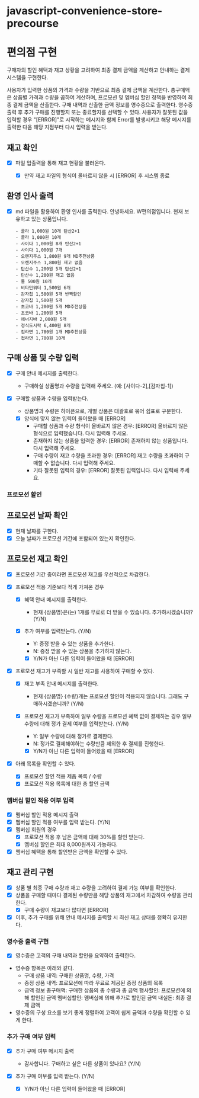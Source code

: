# javascript-convenience-store-precourse

# 편의점 구현

구매자의 할인 혜택과 재고 상황을 고려하여 최종 결제 금액을 계산하고 안내하는 결제 시스템을 구현한다.

사용자가 입력한 상품의 가격과 수량을 기반으로 최종 결제 금액을 계산한다.
총구매액은 상품별 가격과 수량을 곱하여 계산하며, 프로모션 및 멤버십 할인 정책을 반영하여 최종 결제 금액을 산출한다.
구매 내역과 산출한 금액 정보를 영수증으로 출력한다.
영수증 출력 후 추가 구매를 진행할지 또는 종료할지를 선택할 수 있다.
사용자가 잘못된 값을 입력할 경우 "[ERROR]"로 시작하는 메시지와 함께 Error를 발생시키고 해당 메시지를 출력한 다음 해당 지점부터 다시 입력을 받는다.

## 재고 확인

- [x] 파일 입출력을 통해 재고 현황을 불러온다.
  - [x] 만약 재고 파일의 형식이 올바르지 않을 시 [ERROR] 후 시스템 종료



## 환영 인사 출력

- [x] md 파일을 활용하여 환영 인사를 출력한다.
  안녕하세요. W편의점입니다.
  현재 보유하고 있는 상품입니다.

      - 콜라 1,000원 10개 탄산2+1
      - 콜라 1,000원 10개
      - 사이다 1,000원 8개 탄산2+1
      - 사이다 1,000원 7개
      - 오렌지주스 1,800원 9개 MD추천상품
      - 오렌지주스 1,800원 재고 없음
      - 탄산수 1,200원 5개 탄산2+1
      - 탄산수 1,200원 재고 없음
      - 물 500원 10개
      - 비타민워터 1,500원 6개
      - 감자칩 1,500원 5개 반짝할인
      - 감자칩 1,500원 5개
      - 초코바 1,200원 5개 MD추천상품
      - 초코바 1,200원 5개
      - 에너지바 2,000원 5개
      - 정식도시락 6,400원 8개
      - 컵라면 1,700원 1개 MD추천상품
      - 컵라면 1,700원 10개

## 구매 상품 및 수량 입력

- [x] 구매 안내 메시지를 출력한다.

  - 구매하실 상품명과 수량을 입력해 주세요. (예: [사이다-2],[감자칩-1])
- [x] 구매할 상품과 수량을 입력받는다.
  - 상품명과 수량은 하이픈으로, 개별 상품은 대괄호로 묶어 쉼표로 구분한다.
  - [x] 양식에 맞지 않는 입력이 들어왔을 때 [ERROR]
    - 구매할 상품과 수량 형식이 올바르지 않은 경우: [ERROR] 올바르지 않은 형식으로 입력했습니다. 다시 입력해 주세요.
    - 존재하지 않는 상품을 입력한 경우: [ERROR] 존재하지 않는 상품입니다. 다시 입력해 주세요.
    - 구매 수량이 재고 수량을 초과한 경우: [ERROR] 재고 수량을 초과하여 구매할 수 없습니다. 다시 입력해 주세요.
    - 기타 잘못된 입력의 경우: [ERROR] 잘못된 입력입니다. 다시 입력해 주세요.


### 프로모션 할인

## 프로모션 날짜 확인

- [x] 현재 날짜를 구한다.
- [x] 오늘 날짜가 프로모션 기간에 포함되어 있는지 확인한다.

## 프로모션 재고 확인

- [x] 프로모션 기간 중이라면 프로모션 재고를 우선적으로 차감한다.

- [x] 프로모션 적용 기준보다 적게 가져온 경우

  - [x] 혜택 안내 메시지를 출력한다. 
    - 현재 {상품명}은(는) 1개를 무료로 더 받을 수 있습니다. 추가하시겠습니까? (Y/N)
  - [x] 추가 여부를 입력받는다. (Y/N)

    - Y: 증정 받을 수 있는 상품을 추가한다.
    - N: 증정 받을 수 있는 상품을 추가하지 않는다.

    - [x] Y/N가 아닌 다른 입력이 들어왔을 때 [ERROR]

- [x] 프로모션 재고가 부족할 시 일반 재고를 사용하여 구매할 수 있다.

  - [x] 재고 부족 안내 메시지를 출력한다.
    - 현재 {상품명} {수량}개는 프로모션 할인이 적용되지 않습니다. 그래도 구매하시겠습니까? (Y/N)

  - [x] 프로모션 재고가 부족하여 일부 수량을 프로모션 혜택 없이 결제하는 경우 일부 수량에 대해 정가 결제 여부를 입력받는다. (Y/N)
    - Y: 일부 수량에 대해 정가로 결제한다.
    - N: 정가로 결제해야하는 수량만큼 제외한 후 결제를 진행한다.
    - [x] Y/N가 아닌 다른 입력이 들어왔을 때 [ERROR]

- [x] 아래 목록을 확인할 수 있다.
  - [x] 프로모션 할인 적용 제품 목록 / 수량
  - [x] 프로모션 적용 목록에 대한 총 할인 금액

### 멤버십 할인 적용 여부 입력

- [x] 멤버십 할인 적용 메시지 출력
- [x] 멤버십 할인 적용 여부를 입력 받는다. (Y/N)
- [x] 멤버십 회원의 경우
  - [x] 프로모션 적용 후 남은 금액에 대해 30%를 할인 받는다.
  - [x] 멤버십 할인은 최대 8,000원까지 가능하다.
- [x] 멤버십 혜택을 통해 할인받은 금액을 확인할 수 있다.

## 재고 관리 구현

- [x] 상품 별 최종 구매 수량과 재고 수량을 고려하여 결제 가능 여부를 확인한다.
- [x] 상품을 구매할 때마다 결제된 수량만큼 해당 상품의 재고에서 차감하여 수량을 관리한다.
  - [x] 구매 수량이 재고보다 많다면 [ERROR]
- [x] 이후, 추가 구매를 위해 안내 메시지를 출력할 시 최신 재고 상태를 정확히 유지한다.

### 영수증 출력 구현

- [x] 영수증은 고객의 구매 내역과 할인을 요약하여 출력한다.
- 영수증 항목은 아래와 같다.
  - 구매 상품 내역: 구매한 상품명, 수량, 가격
  - 증정 상품 내역: 프로모션에 따라 무료로 제공된 증정 상품의 목록
  - 금액 정보
    총구매액: 구매한 상품의 총 수량과 총 금액
    행사할인: 프로모션에 의해 할인된 금액
    멤버십할인: 멤버십에 의해 추가로 할인된 금액
    내실돈: 최종 결제 금액
- 영수증의 구성 요소를 보기 좋게 정렬하여 고객이 쉽게 금액과 수량을 확인할 수 있게 한다.

### 추가 구매 여부 입력

- [x] 추가 구매 여부 메시지 출력

  - 감사합니다. 구매하고 싶은 다른 상품이 있나요? (Y/N)

- [x] 추가 구매 여부를 입력 받는다. (Y/N)
  - [x] Y/N가 아닌 다른 입력이 들어왔을 때 [ERROR]


